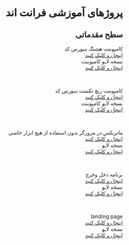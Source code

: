 <div dir="auto">
<h1>پروژهای آموزشی فرانت اند </h1>
<h2>سطح مقدماتی</h2>

<p>
کامپوننت هشتگ  سورس کد
<br>
<a href="https://github.com/mehdigudy/hashtagComponent"> اینجا رو کلیک کنید </a>
<br>
نسخه لایو کامپوننت
<br>
<a href="https://mehdigudy.github.io/hashtagComponent"/> اینجا رو کلیک کنید </a>
</p>
<br>

<p>
کامپوننت ریچ تکست سورس کد 
<br>
<a href="https://github.com/mehdigudy/richTextComponent"> اینجا رو کلیک کنید </a>
<br>
نسخه لایو کامپوننت
<br>
<a href="https://mehdigudy.github.io/richTextComponent"/> اینجا رو کلیک کنید </a>
</p>
<br>

<p>
ماتریکس در مرورگر بدون استفاده از هیچ ابزار خاصی 
<br>
<a href="https://github.com/mehdigudy/matrix"> اینجا رو کلیک کنید </a>
<br>
نسخه لایو
<br>
<a href="https://mehdigudy.github.io/matrix"/> اینجا رو کلیک کنید </a>
</p>
<br>

<p>
برنامه دخل وخرج 
<br>
<a href="https://github.com/mehdigudy/BudgeTracker"> اینجا رو کلیک کنید </a>
<br>
نسخه لایو
<br>
<a href="https://mehdigudy.github.io/BudgeTracker/"/> اینجا رو کلیک کنید </a>
</p>
<br>

<p dir="rtl">
landing page 
<br>
<a href="https://github.com/mehdigudy/landingPage"> اینجا رو کلیک کنید </a>
<br>
نسخه لایو
<br>
<a href="https://mehdigudy.github.io/landingPage/"/> اینجا رو کلیک کنید </a>
</p>
<br>



<br>

</div>
